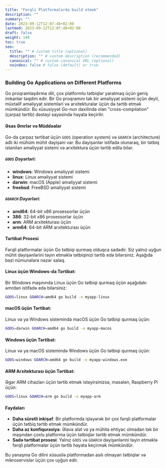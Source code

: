 ```yaml
---
title: "Fərqli Platformalarda build etmək"
description: ""
summary: ""
date: 2023-09-12T12:07:48+02:00
lastmod: 2023-09-12T12:07:48+02:00
draft: false
weight: 140
toc: true
seo:
  title: "" # custom title (optional)
  description: "" # custom description (recommended)
  canonical: "" # custom canonical URL (optional)
  noindex: false # false (default) or true
---
```


### Building Go Applications on Different Platforms

Go proqramlaşdırma dili, çox platformlu tətbiqlər yaratmaq üçün geniş imkanlar təqdim edir. Bir Go proqramını tək bir əməliyyat sistemi üçün deyil, müxtəlif əməliyyat sistemləri və arxitekturalar üçün də tərtib etmək mümkündür. Bu xüsusiyyət Go-nun daxilində olan "cross-compilation" (çarpaz tərtib) dəstəyi sayəsində həyata keçirilir.

#### Əsas Əmrlər və Müddəalar

Go-da çarpaz tərtibat üçün `GOOS` (operation system) və `GOARCH` (architecture) adlı iki mühüm mühit dəyişəni var. Bu dəyişənlər istifadə olunaraq, bir tətbiq istənilən əməliyyat sistemi və arxitektura üçün tərtib edilə bilər.

##### `GOOS` Dəyərləri:
- **windows**: Windows əməliyyat sistemi
- **linux**: Linux əməliyyat sistemi
- **darwin**: macOS (Apple) əməliyyat sistemi
- **freebsd**: FreeBSD əməliyyat sistemi

##### `GOARCH` Dəyərləri:
- **amd64**: 64-bit x86 prosessorlar üçün
- **386**: 32-bit x86 prosessorlar üçün
- **arm**: ARM arxitekturası üçün
- **arm64**: 64-bit ARM arxitekturası üçün

#### Tərtibat Prosesi

Fərqli platformalar üçün Go tətbiqi qurmaq olduqca sadədir. Siz yalnız uyğun mühit dəyişənlərini təyin etməklə tətbiqinizi tərtib edə bilərsiniz. Aşağıda bəzi nümunələrə nəzər salaq.

#### Linux üçün Windows-da Tərtibat:
Bir Windows maşınında Linux üçün Go tətbiqi qurmaq üçün aşağıdakı əmrdən istifadə edə bilərsiniz:

```bash
GOOS=linux GOARCH=amd64 go build -o myapp-linux
```

#### macOS üçün Tərtibat:
Linux və ya Windows sistemində macOS üçün Go tətbiqi qurmaq üçün:

```bash
GOOS=darwin GOARCH=amd64 go build -o myapp-macos
```

#### Windows üçün Tərtibat:
Linux və ya macOS sistemində Windows üçün Go tətbiqi qurmaq üçün:

```bash
GOOS=windows GOARCH=amd64 go build -o myapp-windows.exe
```

#### ARM Arxitekturası üçün Tərtibat:
Əgər ARM cihazları üçün tərtib etmək istəyirsinizsə, məsələn, Raspberry Pi üçün:

```bash
GOOS=linux GOARCH=arm go build -o myapp-arm
```

#### Faydaları
- **Daha sürətli inkişaf**: Bir platformda işləyərək bir çox fərqli platformalar üçün tətbiq tərtib etmək mümkündür.
- **Daha az konfiqurasiya**: Əlavə alət və ya mühitə ehtiyac olmadan tək bir maşından çoxlu platforma üçün tətbiqlər tərtib etmək mümkündür.
- **Sadə tərtibat prosesi**: Yalnız `GOOS` və `GOARCH` dəyişənlərini təyin etməklə fərqli platformalar üçün tərtib həyata keçirmək mümkündür.

Bu yanaşma Go dilini xüsusilə platformadan asılı olmayan tətbiqlər və mikroservislər üçün çox uyğun edir.
